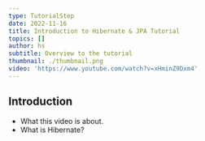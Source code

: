 ```yaml
---
type: TutorialStep
date: 2022-11-16
title: Introduction to Hibernate & JPA Tutorial
topics: []
author: hs
subtitle: Overview to the tutorial
thumbnail: ./thumbnail.png
video: 'https://www.youtube.com/watch?v=xHminZ9Dxm4'
---
```


## Introduction

* What this video is about.
* What is Hibernate?
